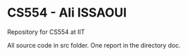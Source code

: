 # CS554 - Ali ISSAOUI
Repository for CS554 at IIT

All source code in src folder.
One report in the directory doc.
